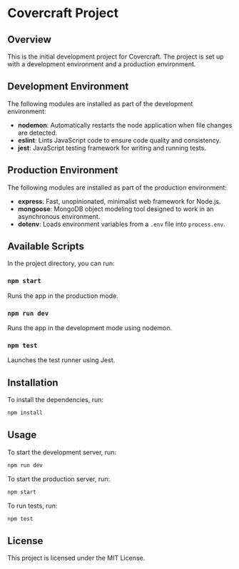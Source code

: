 # Covercraft Project

## Overview
This is the initial development project for Covercraft. The project is set up with a development environment and a production environment.

## Development Environment
The following modules are installed as part of the development environment:

- **nodemon**: Automatically restarts the node application when file changes are detected.
- **eslint**: Lints JavaScript code to ensure code quality and consistency.
- **jest**: JavaScript testing framework for writing and running tests.

## Production Environment
The following modules are installed as part of the production environment:

- **express**: Fast, unopinionated, minimalist web framework for Node.js.
- **mongoose**: MongoDB object modeling tool designed to work in an asynchronous environment.
- **dotenv**: Loads environment variables from a `.env` file into `process.env`.

## Available Scripts
In the project directory, you can run:

### `npm start`
Runs the app in the production mode.

### `npm run dev`
Runs the app in the development mode using nodemon.

### `npm test`
Launches the test runner using Jest.

## Installation
To install the dependencies, run:
```bash
npm install
```

## Usage
To start the development server, run:
```bash
npm run dev
```

To start the production server, run:
```bash
npm start
```

To run tests, run:
```bash
npm test
```

## License
This project is licensed under the MIT License.